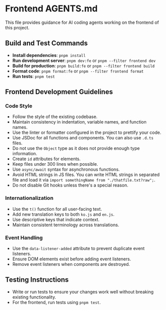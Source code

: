 # Frontend AGENTS.md

This file provides guidance for AI coding agents working on the frontend of this project.

## Build and Test Commands

- **Install dependencies**: `pnpm install`
- **Run development server**: `pnpm dev:fe` or `pnpm --filter frontend dev`
- **Build for production**: `pnpm build:fe` or `pnpm --filter frontend build`
- **Format code**: `pnpm format:fe` or `pnpm --filter frontend format`
- **Run tests**: `pnpm test`

## Frontend Development Guidelines

### Code Style
- Follow the style of the existing codebase.
- Maintain consistency in indentation, variable names, and function names.
- Use the linter or formatter configured in the project to prettify your code.
- Use JSDoc for all functions and components. You can also use `.d.ts` files.
- Do not use the `Object` type as it does not provide enough type information.
- Create `id` attributes for elements.
- Keep files under 300 lines when possible.
- Use `async/await` syntax for asynchronous functions.
- Avoid HTML strings in JS files. You can write HTML strings in separated file and load it via `import somethingName from "./thatfile.txt?raw";`.
- Do not disable Git hooks unless there's a special reason.

### Internationalization
- Use the `t()` function for all user-facing text.
- Add new translation keys to both `ko.js` and `en.js`.
- Use descriptive keys that indicate context.
- Maintain consistent terminology across translations.

### Event Handling
- Use the `data-listener-added` attribute to prevent duplicate event listeners.
- Ensure DOM elements exist before adding event listeners.
- Remove event listeners when components are destroyed.

## Testing Instructions

- Write or run tests to ensure your changes work well without breaking existing functionality.
- For the frontend, run tests using `pnpm test`.

